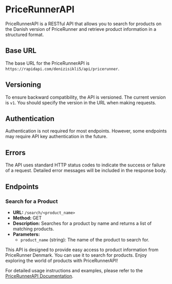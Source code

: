 # PriceRunnerAPI

PriceRunnerAPI is a RESTful API that allows you to search for products on the Danish version of PriceRunner and retrieve product information in a structured format.

## Base URL

The base URL for the PriceRunnerAPI is `https://rapidapi.com/denizisikli5/api/pricerunner`.

## Versioning

To ensure backward compatibility, the API is versioned. The current version is `v1`. You should specify the version in the URL when making requests.

## Authentication

Authentication is not required for most endpoints. However, some endpoints may require API key authentication in the future.

## Errors

The API uses standard HTTP status codes to indicate the success or failure of a request. Detailed error messages will be included in the response body.

## Endpoints

### Search for a Product

- **URL:** `/search/<product_name>`
- **Method:** GET
- **Description:** Searches for a product by name and returns a list of matching products.
- **Parameters:**
  - `product_name` (string): The name of the product to search for.

This API is designed to provide easy access to product information from PriceRunner Denmark. You can use it to search for products. Enjoy exploring the world of products with PriceRunnerAPI!

For detailed usage instructions and examples, please refer to the [PriceRunnerAPI Documentation](Documentation.md).
